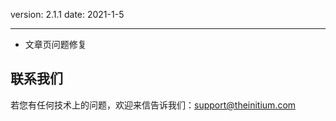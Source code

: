 version: 2.1.1
date: 2021-1-5

---

- 文章页问题修复

## 联系我们

若您有任何技术上的问题，欢迎来信告诉我们：[support@theinitium.com](mailto:support@theinitium.com)
